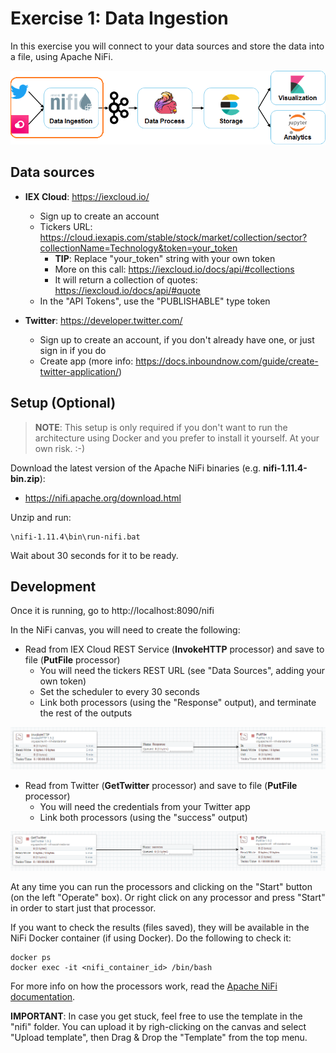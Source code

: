 # Exercise 1: Data Ingestion

In this exercise you will connect to your data sources and store the data into a file, using Apache NiFi.

![Exercise architecture](../img/architecture_exercise1.png)

## Data sources

* **IEX Cloud**: https://iexcloud.io/
  * Sign up to create an account
  * Tickers URL: https://cloud.iexapis.com/stable/stock/market/collection/sector?collectionName=Technology&token=your_token
    * **TIP**: Replace "your_token" string with your own token
    * More on this call: https://iexcloud.io/docs/api/#collections
    * It will return a collection of quotes: https://iexcloud.io/docs/api/#quote
  * In the "API Tokens", use the "PUBLISHABLE" type token

* **Twitter**: https://developer.twitter.com/
  * Sign up to create an account, if you don't already have one, or just sign in if you do
  * Create app (more info: https://docs.inboundnow.com/guide/create-twitter-application/)

## Setup (Optional)

> **NOTE**: This setup is only required if you don't want to run the architecture using Docker and you prefer to install it yourself. At your own risk. :-)

Download the latest version of the Apache NiFi binaries (e.g. **nifi-1.11.4-bin.zip**):

* https://nifi.apache.org/download.html

Unzip and run:

```
\nifi-1.11.4\bin\run-nifi.bat
```

Wait about 30 seconds for it to be ready.

## Development

Once it is running, go to http://localhost:8090/nifi

In the NiFi canvas, you will need to create the following:

* Read from IEX Cloud REST Service (**InvokeHTTP** processor) and save to file (**PutFile** processor)
  * You will need the tickers REST URL (see "Data Sources", adding your own token)
  * Set the scheduler to every 30 seconds
  * Link both processors (using the "Response" output), and terminate the rest of the outputs

![NiFi Configuration HTTP](../img/exercise1_nifi1.png)

* Read from Twitter (**GetTwitter** processor) and save to file (**PutFile** processor)
  * You will need the credentials from your Twitter app
  * Link both processors (using the "success" output)

![NiFi Configuration Twitter](../img/exercise1_nifi2.png)

At any time you can run the processors and clicking on the "Start" button (on the left "Operate" box). Or right click on any processor and press "Start" in order to start just that processor.

If you want to check the results (files saved), they will be available in the NiFi Docker container (if using Docker). Do the following to check it:

```
docker ps
docker exec -it <nifi_container_id> /bin/bash
```

For more info on how the processors work, read the [Apache NiFi documentation](https://nifi.apache.org/docs.html).

**IMPORTANT**: In case you get stuck, feel free to use the template in the "nifi" folder. You can upload it by righ-clicking on the canvas and select "Upload template", then Drag & Drop the "Template" from the top menu.

